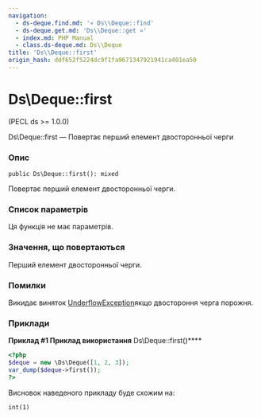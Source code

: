 ```yaml
---
navigation:
  - ds-deque.find.md: '« Ds\\Deque::find'
  - ds-deque.get.md: 'Ds\\Deque::get »'
  - index.md: PHP Manual
  - class.ds-deque.md: Ds\\Deque
title: 'Ds\\Deque::first'
origin_hash: ddf652f5224dc9f1fa9671347921941ca401ea50
---
```

# Ds\\Deque::first

(PECL ds >= 1.0.0)

Ds\\Deque::first — Повертає перший елемент двосторонньої черги

### Опис

```methodsynopsis
public Ds\Deque::first(): mixed
```

Повертає перший елемент двосторонньої черги.

### Список параметрів

Ця функція не має параметрів.

### Значення, що повертаються

Перший елемент двосторонньої черги.

### Помилки

Викидає виняток [UnderflowException](class.underflowexception.md)якщо двостороння черга порожня.

### Приклади

**Приклад #1 Приклад використання** Ds\\Deque::first()\*\*\*\*

```php
<?php
$deque = new \Ds\Deque([1, 2, 3]);
var_dump($deque->first());
?>
```

Висновок наведеного прикладу буде схожим на:

```
int(1)
```
